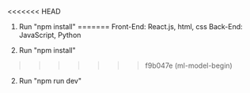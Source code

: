 <<<<<<< HEAD
1. Run "npm install"
=======
Front-End: React.js, html, css
Back-End: JavaScript, Python

1. Run "npm install"
>>>>>>> f9b047e (ml-model-begin)
2. Run "npm run dev"